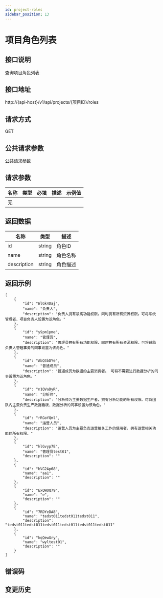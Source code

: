 ```yaml
---
id: project-roles
sidebar_position: 13
---
```


# 项目角色列表

## 接口说明
查询项目角色列表

## 接口地址
http://{api-host}/v1/api/projects/{项目ID}/roles

## 请求方式
GET


## 公共请求参数
[公共请求参数](../open-api-overview#公共请求参数)

## 请求参数
| 名称 | 类型 | 必填 | 描述 | 示例值 |
| --- | --- | --- | --- | --- |
| 无 |  |  |  |  |

## 返回数据

| 名称 | 类型 | 描述 |
| --- | --- | --- |
| id | string | 角色ID |
| name | string | 角色名称 |
| description | string | 角色描述 |

## 返回示例
```
[
    {
        "id": "WlGk4Daj",
        "name": "负责人",
        "description": "负责人拥有最高功能权限，同时拥有所有资源权限。可将系统管理者、项目负责人设置为该角色。"
    },
    {
        "id": "y9pm1pme",
        "name": "管理员",
        "description": "管理员拥有所有功能权限，同时拥有所有资源权限。可将辅助负责人管理事务的同事设置为该角色。"
    },
    {
        "id": "AbQ3bDYe",
        "name": "普通成员",
        "description": "普通成员为数据的主要消费者。 可将不需要进行数据分析的同事设置为该角色。"
    },
    {
        "id": "n1QVaDyR",
        "name": "分析师",
        "description": "分析师为主要数据生产者，拥有分析功能的所有权限。可将团队内主要负责生产数据看板、数据分析的同事设置为该角色。"
    },
    {
        "id": "rRGoYQml",
        "name": "运营人员",
        "description": "运营人员为主要负责运营相关工作的使用者，拥有运营相关功能的所有权限。"
    },
    {
        "id": "klGvyp7E",
        "name": "管理员test01",
        "description": ""
    },
    {
        "id": "bVG2Ap68",
        "name": "aa1",
        "description": ""
    },
    {
        "id": "ExQWOQ79",
        "name": "e",
        "description": ""
    },
    {
        "id": "7RDYeDA8",
        "name": "tedst011tedst011tedst011",
        "description": "tedst011tedst011tedst011tedst011tedst011tedst011"
    },
    {
        "id": "kqQewGry",
        "name": "wyltest01",
        "description": ""
    }
]
```

## 错误码

## 变更历史